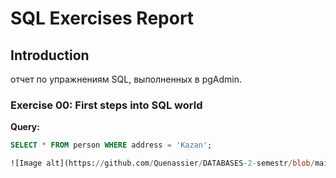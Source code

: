 # SQL Exercises Report

## Introduction
отчет по упражнениям SQL, выполненных в pgAdmin.


### Exercise 00: First steps into SQL world
**Query:**
```sql
SELECT * FROM person WHERE address = 'Kazan';

![Image alt](https://github.com/Quenassier/DATABASES-2-semestr/blob/main/1.png)

